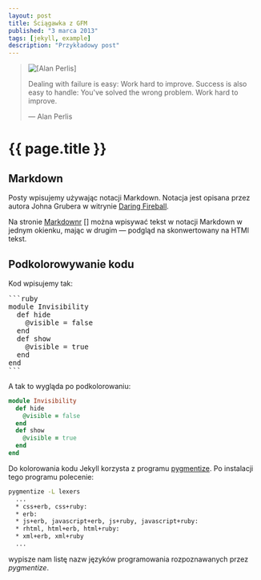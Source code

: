 ```yaml
---
layout: post
title: Ściągawka z GFM
published: "3 marca 2013"
tags: [jekyll, example]
description: "Przykładowy post"
---
```


<blockquote>
<img src="{{ site.baseurl }}/images/alan-perlis.png" alt="[Alan Perlis]" />
<p>
  Dealing with failure is easy: Work hard to improve. Success is also
  easy to handle: You've solved the wrong problem. Work hard to improve.
</p>
<p class="source">— Alan Perlis</p>
</blockquote>

# {{ page.title }}


## Markdown

Posty wpisujemy używając notacji Markdown.
Notacja jest opisana przez autora Johna Grubera
w witrynie [Daring Fireball](http://daringfireball.net/projects/markdown/syntax).

Na stronie [Markdownr] [] można wpisywać tekst w notacji Markdown
w jednym okienku, mając w drugim — podgląd na skonwertowany na
HTMl tekst.

[markdownr]: http://markdownr.com/ "markdown online previewer"

## Podkolorowywanie kodu

Kod wpisujemy tak:

<pre>&#x60;&#x60;&#x60;ruby
module Invisibility
  def hide
    @visible = false
  end
  def show
    @visible = true
  end
end
&#x60;&#x60;&#x60;
</pre>

A tak to wygląda po podkolorowaniu:

```ruby
module Invisibility
  def hide
    @visible = false
  end
  def show
    @visible = true
  end
end
```

Do kolorowania kodu Jekyll korzysta z programu
[pygmentize](http://pygments.org/docs/cmdline/).
Po instalacji tego programu polecenie:

```sh
pygmentize -L lexers
  ...
  * css+erb, css+ruby:
  * erb:
  * js+erb, javascript+erb, js+ruby, javascript+ruby:
  * rhtml, html+erb, html+ruby:
  * xml+erb, xml+ruby
  ...
```
wypisze nam listę nazw języków programowania rozpoznawanych
przez *pygmentize*.
